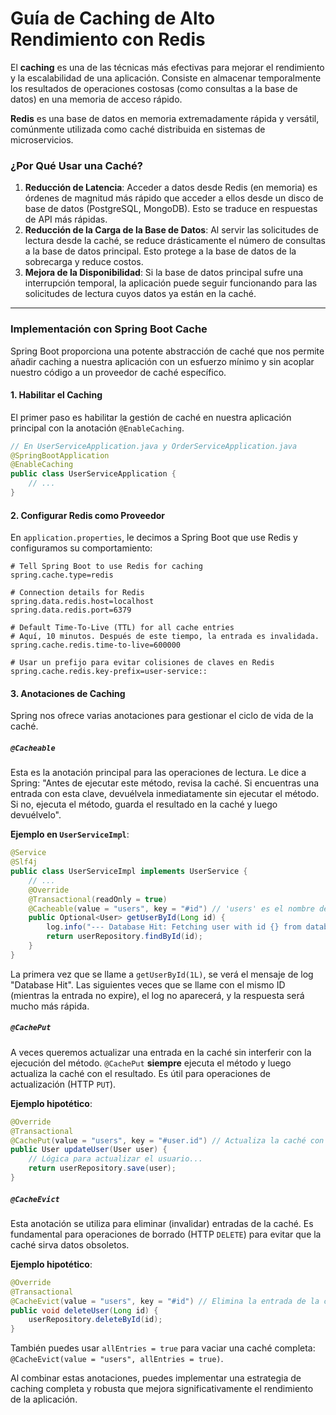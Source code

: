 # Guía de Caching de Alto Rendimiento con Redis

El **caching** es una de las técnicas más efectivas para mejorar el rendimiento y la escalabilidad de una aplicación. Consiste en almacenar temporalmente los resultados de operaciones costosas (como consultas a la base de datos) en una memoria de acceso rápido.

**Redis** es una base de datos en memoria extremadamente rápida y versátil, comúnmente utilizada como caché distribuida en sistemas de microservicios.

### ¿Por Qué Usar una Caché?

1.  **Reducción de Latencia**: Acceder a datos desde Redis (en memoria) es órdenes de magnitud más rápido que acceder a ellos desde un disco de base de datos (PostgreSQL, MongoDB). Esto se traduce en respuestas de API más rápidas.
2.  **Reducción de la Carga de la Base de Datos**: Al servir las solicitudes de lectura desde la caché, se reduce drásticamente el número de consultas a la base de datos principal. Esto protege a la base de datos de la sobrecarga y reduce costos.
3.  **Mejora de la Disponibilidad**: Si la base de datos principal sufre una interrupción temporal, la aplicación puede seguir funcionando para las solicitudes de lectura cuyos datos ya están en la caché.

---

### Implementación con Spring Boot Cache

Spring Boot proporciona una potente abstracción de caché que nos permite añadir caching a nuestra aplicación con un esfuerzo mínimo y sin acoplar nuestro código a un proveedor de caché específico.

#### 1. Habilitar el Caching

El primer paso es habilitar la gestión de caché en nuestra aplicación principal con la anotación `@EnableCaching`.

```java
// En UserServiceApplication.java y OrderServiceApplication.java
@SpringBootApplication
@EnableCaching
public class UserServiceApplication {
    // ...
}
```

#### 2. Configurar Redis como Proveedor

En `application.properties`, le decimos a Spring Boot que use Redis y configuramos su comportamiento:

```properties
# Tell Spring Boot to use Redis for caching
spring.cache.type=redis

# Connection details for Redis
spring.data.redis.host=localhost
spring.data.redis.port=6379

# Default Time-To-Live (TTL) for all cache entries
# Aquí, 10 minutos. Después de este tiempo, la entrada es invalidada.
spring.cache.redis.time-to-live=600000

# Usar un prefijo para evitar colisiones de claves en Redis
spring.cache.redis.key-prefix=user-service::
```

#### 3. Anotaciones de Caching

Spring nos ofrece varias anotaciones para gestionar el ciclo de vida de la caché.

##### `@Cacheable`

Esta es la anotación principal para las operaciones de lectura. Le dice a Spring: "Antes de ejecutar este método, revisa la caché. Si encuentras una entrada con esta clave, devuélvela inmediatamente sin ejecutar el método. Si no, ejecuta el método, guarda el resultado en la caché y luego devuélvelo".

**Ejemplo en `UserServiceImpl`**:

```java
@Service
@Slf4j
public class UserServiceImpl implements UserService {
    // ...
    @Override
    @Transactional(readOnly = true)
    @Cacheable(value = "users", key = "#id") // 'users' es el nombre de la caché, #id es la clave
    public Optional<User> getUserById(Long id) {
        log.info("--- Database Hit: Fetching user with id {} from database. ---", id);
        return userRepository.findById(id);
    }
}
```

La primera vez que se llame a `getUserById(1L)`, se verá el mensaje de log "Database Hit". Las siguientes veces que se llame con el mismo ID (mientras la entrada no expire), el log no aparecerá, y la respuesta será mucho más rápida.

##### `@CachePut`

A veces queremos actualizar una entrada en la caché sin interferir con la ejecución del método. `@CachePut` **siempre** ejecuta el método y luego actualiza la caché con el resultado. Es útil para operaciones de actualización (HTTP `PUT`).

**Ejemplo hipotético**:

```java
@Override
@Transactional
@CachePut(value = "users", key = "#user.id") // Actualiza la caché con el nuevo estado del usuario
public User updateUser(User user) {
    // Lógica para actualizar el usuario...
    return userRepository.save(user);
}
```

##### `@CacheEvict`

Esta anotación se utiliza para eliminar (invalidar) entradas de la caché. Es fundamental para operaciones de borrado (HTTP `DELETE`) para evitar que la caché sirva datos obsoletos.

**Ejemplo hipotético**:

```java
@Override
@Transactional
@CacheEvict(value = "users", key = "#id") // Elimina la entrada de la caché
public void deleteUser(Long id) {
    userRepository.deleteById(id);
}
```

También puedes usar `allEntries = true` para vaciar una caché completa: `@CacheEvict(value = "users", allEntries = true)`.

Al combinar estas anotaciones, puedes implementar una estrategia de caching completa y robusta que mejora significativamente el rendimiento de la aplicación.
